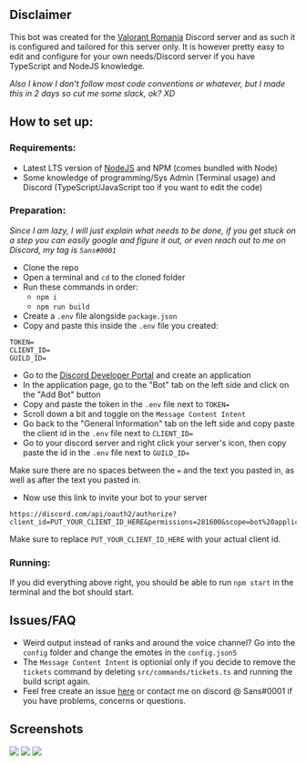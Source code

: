 ## Disclaimer

This bot was created for the [Valorant Romania](https://discord.gg/valorantromania) Discord server and as such it is configured and tailored for this server only. It is however pretty easy to edit and configure for your own needs/Discord server if you have TypeScript and NodeJS knowledge.

_Also I know I don't follow most code conventions or whatever, but I made this in 2 days so cut me some slack, ok? XD_

## How to set up:

### Requirements:

- Latest LTS version of [NodeJS](https://nodejs.org) and NPM (comes bundled with Node)
- Some knowledge of programming/Sys Admin (Terminal usage) and Discord (TypeScript/JavaScript too if you want to edit the code)

### Preparation:

_Since I am lazy, I will just explain what needs to be done, if you get stuck on a step you can easily google and figure it out, or even reach out to me on Discord, my tag is `Sans#0001`_

- Clone the repo
- Open a terminal and `cd` to the cloned folder
- Run these commands in order: 
  - `npm i`
  - `npm run build`
- Create a `.env` file alongside `package.json`
- Copy and paste this inside the `.env` file you created:

```
TOKEN=
CLIENT_ID=
GUILD_ID=
```

- Go to the [Discord Developer Portal](https://discord.com/developers/applications) and create an application
- In the application page, go to the "Bot" tab on the left side and click on the "Add Bot" button
- Copy and paste the token in the `.env` file next to `TOKEN=`
- Scroll down a bit and toggle on the `Message Content Intent`
- Go back to the "General Information" tab on the left side and copy paste the client id in the `.env` file next to `CLIENT_ID=`
- Go to your discord server and right click your server's icon, then copy paste the id in the `.env` file next to `GUILD_ID=`

Make sure there are no spaces between the `=` and the text you pasted in, as well as after the text you pasted in.

- Now use this link to invite your bot to your server

```
https://discord.com/api/oauth2/authorize?client_id=PUT_YOUR_CLIENT_ID_HERE&permissions=281600&scope=bot%20applications.commands
```

Make sure to replace `PUT_YOUR_CLIENT_ID_HERE` with your actual client id.

### Running:

If you did everything above right, you should be able to run `npm start` in the terminal and the bot should start.

## Issues/FAQ

- Weird output instead of ranks and around the voice channel? Go into the `config` folder and change the emotes in the `config.json5`
- The `Message Content Intent` is optionial only if you decide to remove the `tickets` command by deleting `src/commands/tickets.ts` and running the build script again.
- Feel free create an issue [here](https://github.com/Sans3108/valro-lfg/issues) or contact me on discord @ Sans#0001 if you have problems, concerns or questions.

## Screenshots

![](https://media.discordapp.net/attachments/1062400951622828145/1064237481337290952/image.png)
![](https://media.discordapp.net/attachments/1062400951622828145/1064237467915526144/image.png)
![](https://media.discordapp.net/attachments/1062400951622828145/1064237821784768592/image.png)
